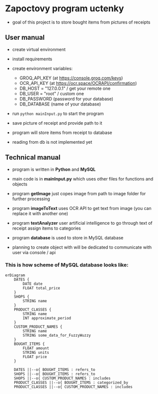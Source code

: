 
# Zapoctovy program uctenky
- goal of this project is to store bought items from pictures of receipts

## User manual
- create virtual environment
- install requirements
- create environment variables:
    - GROQ_API_KEY (at https://console.groq.com/keys)
    - OCR_API_KEY (at https://ocr.space/OCRAPI/confirmation)
    - DB_HOST = "127.0.0.1" / get your remote one
    - DB_USER = "root" / custom one
    - DB_PASSWORD (password for your database)
    - DB_DATABASE (name of your database)
- run `python mainInput.py` to start the program
- save picture of receipt and provide path to it
- program will store items from receipt to database

- reading from db is not implemented yet

## Technical manual
- program is written in **Python** and **MySQL**
- main code is in **mainInput.py** which uses other files for functions and objects
- program **getImage** just copes image from path to image folder for further processing
- program **imageToText** uses OCR API to get text from image (you can replace it with another one)
- program **textAnalyzer** user artificial intelligence to go through text of receipt assign items to categories 
- program **database** is used to store in MySQL database

- planning to create object with will be dedicated to communicate with user via console / api



### This is how scheme of MySQL database looks like:

```mermaid
erDiagram
    DATES {
        DATE date
        FLOAT total_price
    }
    SHOPS {
        STRING name
    }
    PRODUCT_CLASSES {
        STRING name
        INT approximate_period
    }
    CUSTOM_PRODUCT_NAMES {
        STRING name
        STRING some_data_for_FuzzyWuzzy
    }
    BOUGHT_ITEMS {
        FLOAT amount
        STRING units
        FLOAT price
    }

    DATES ||--o{ BOUGHT_ITEMS : refers_to
    SHOPS ||--o{ BOUGHT_ITEMS : refers_to
    SHOPS ||--o{ CUSTOM_PRODUCT_NAMES : includes
    PRODUCT_CLASSES ||--o{ BOUGHT_ITEMS : categorized_by
    PRODUCT_CLASSES ||--o{ CUSTOM_PRODUCT_NAMES : includes
    
```
